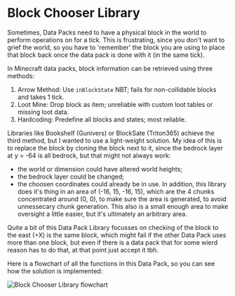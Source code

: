 # Block Chooser Library
Sometimes, Data Packs need to have a physical block in the world to perform operations on for a tick. This is frustrating, since you don't want to grief the world, so you have to 'remember' the block you are using to place that block back once the data pack is done with it (in the same tick).

In Minecraft data packs, block information can be retrieved using three methods:
1. Arrow Method: Use `inBlockState` NBT; fails for non-collidable blocks and takes 1 tick.  
2. Loot Mine: Drop block as item; unreliable with custom loot tables or missing loot data.  
3. Hardcoding: Predefine all blocks and states; most reliable.

Libraries like Bookshelf (Gunivers) or BlockSate (Triton365) achieve the third method, but I wanted to use a light-weight solution. My idea of this is to replace the block by cloning the block next to it, since the bedrock layer at y = -64 is all bedrock, but that might not always work:
- the world or dimension could have altered world heights;
- the bedrock layer could be changed;
- the choosen coordinates could already be in use.
In addition, this library does it's thing in an area of (-16, 15, -16, 15), which are the 4 chunks concentrated around (0, 0), to make sure the area is generated, to avoid unnessecary chunk generation. This also is a small enough area to make oversight a little easier, but it's ultimately an arbitrary area.

Quite a bit of this Data Pack Library focusses on checking of the block to the east (+X) is the same block, which might fail if the other Data Pack uses more than one block, but even if there is a data pack that for some wierd reason has to do that, at that point just accept it tbh.

Here is a flowchart of all the functions in this Data Pack, so you can see how the solution is implemented:

![Block Chooser Library flowchart](https://github.com/user-attachments/assets/5dc72c57-9086-482c-9404-a33a06f72a74)
